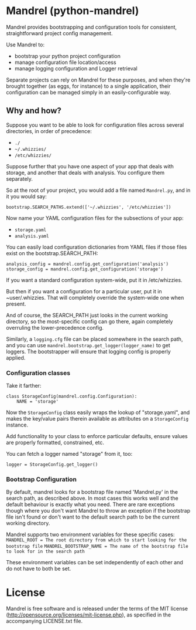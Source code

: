 # Mandrel (python-mandrel) #

Mandrel provides bootstrapping and configuration tools for consistent,
straightforward project config management.

Use Mandrel to:

* bootstrap your python project configuration
* manage configuration file location/access
* manage logging configuration and Logger retrieval

Separate projects can rely on Mandrel for these purposes, and when they're
brought together (as eggs, for instance) to a single application, their
configuration can be managed simply in an easily-configurable way.

## Why and how? ##

Suppose you want to be able to look for configuration files across
several directories, in order of precedence:

* `./`
* `~/.whizzies/`
* `/etc/whizzies/`

Suppose further that you have one aspect of your app that deals with
storage, and another that deals with analysis.  You configure them
separately.

So at the root of your project, you would add a file named `Mandrel.py`,
and in it you would say:

    bootstrap.SEARCH_PATHS.extend(['~/.whizzies', '/etc/whizzies'])

Now name your YAML configuration files for the subsections of your app:

* `storage.yaml`
* `analysis.yaml`

You can easily load configuration dictionaries from YAML files if those
files exist on the bootstrap.SEARCH_PATH:

    analysis_config = mandrel.config.get_configuration('analysis')
    storage_config = mandrel.config.get_configuration('storage')

If you want a standard configuration system-wide, put it in /etc/whizzies.

But then if you want a configuration for a particular user, put it in
~user/.whizzies.  That will completely override the system-wide one when
present.

And of course, the SEARCH_PATH just looks in the current working directory,
so the most-specific config can go there, again completely overruling the
lower-precedence config.

Similarly, a `logging.cfg` file can be placed somewhere in the search
path, and you can use `mandrel.bootstrap.get_logger(logger_name)` to
get loggers.  The bootstrapper will ensure that logging config is
properly applied.

### Configuration classes ###

Take it farther:

    class StorageConfig(mandrel.config.Configuration):
        NAME = 'storage'

Now the `StorageConfig` class easily wraps the lookup of "storage.yaml",
and makes the key/value pairs therein available as attributes on a
`StorageConfig` instance.

Add functionality to your class to enforce particular defaults,
ensure values are properly formatted, constrained, etc.

You can fetch a logger named "storage" from it, too:

    logger = StorageConfig.get_logger()

### Bootstrap Configuration ###

By default, mandrel looks for a bootstrap file named 'Mandrel.py' in the search path, as described above.
In most cases this works well and the default behaviour is exactly what you need.
There are rare exceptions though where you don't want Mandrel to throw an exception if the
bootstrap file isn't found or don't want to the default search path to be the current working directory.

Mandrel supports two environment variables for these specific cases:
`MANDREL_ROOT = The root directory from which to start looking for the bootstrap file`
`MANDREL_BOOTSTRAP_NAME = The name of the bootstrap file to look for in the search path`

These environment variables can be set independently of each other and do not have to both be set.

# License #

Mandrel is free software and is released under the terms
of the MIT license (<http://opensource.org/licenses/mit-license.php>),
as specified in the accompanying LICENSE.txt file.
